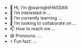 - 👋 Hi, I’m @warnightHASSAN
- 👀 I’m interested in ...
- 🌱 I’m currently learning ...
- 💞️ I’m looking to collaborate on ...
- 📫 How to reach me ...
- 😄 Pronouns: ...
- ⚡ Fun fact: ...

<!---
warnightHASSAN/warnightHASSAN is a ✨ special ✨ repository because its `README.md` (this file) appears on your GitHub profile.
You can click the Preview link to take a look at your changes.
--->
